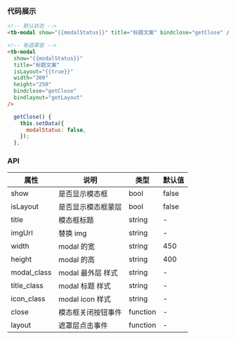 ### 代码展示

```html
<!-- 默认状态 -->
<tb-modal show="{{modalStatus}}" title="标题文案" bindclose="getClose" />

<!-- 有遮罩层 -->
<tb-modal
  show="{{modalStatus}}"
  title="标题文案"
  isLayout="{{true}}"
  width="300"
  height="250"
  bindclose="getClose"
  bindlayout="getLayout"
/>
```

```js
  getClose() {
    this.setData({
      modalStatus: false,
    });
  },
```

### API

| 属性        | 说明               | 类型     | 默认值 |
| ----------- | ------------------ | -------- | ------ |
| show        | 是否显示模态框     | bool     | false  |
| isLayout    | 是否显示模态框蒙层 | bool     | false  |
| title       | 模态框标题         | string   | -  |
| imgUrl      | 替换 img           | string   | -      |
| width       | modal 的宽         | string   | 450      |
| height      | modal 的高         | string   | 400      |
| modal_class | modal 最外层 样式  | string   | -      |
| title_class | modal 标题 样式    | string   | -      |
| icon_class  | modal icon 样式    | string   | -      |
| close       | 模态框关闭按钮事件 | function | -      |
| layout      | 遮罩层点击事件     | function | -      |
